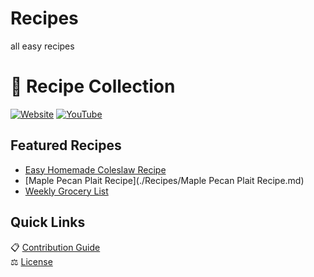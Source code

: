 # Recipes
all easy recipes
# 🍳 Recipe Collection

[![Website](https://img.shields.io/badge/Visit-My_Cooking_Blog-blue?style=flat)](https://all-easyrecipes.com/)
[![YouTube](https://img.shields.io/badge/-YouTube-FF0000?style=flat&logo=youtube)](https://www.youtube.com/@easyrecipe120)

## Featured Recipes
- [Easy Homemade Coleslaw Recipe](./Recipes/Easy-Homemade-Coleslaw-Recipe.md)
- [Maple Pecan Plait Recipe](./Recipes/Maple Pecan Plait Recipe.md)
- [Weekly Grocery List](./Grocery-List-Template.md)

## Quick Links
📋 [Contribution Guide](./CONTRIBUTING.md)  
⚖️ [License](./LICENSE.md)
